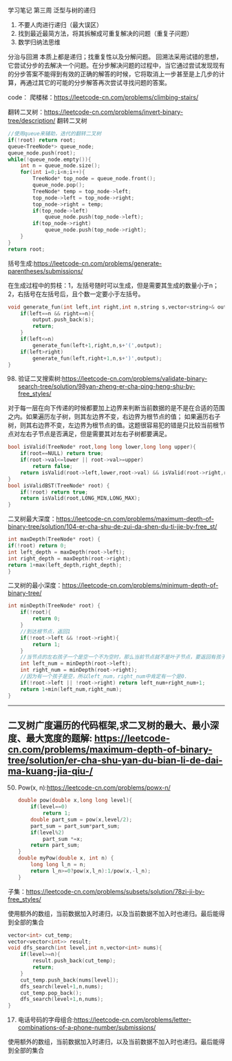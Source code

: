 学习笔记
第三周
泛型与树的递归
1. 不要人肉进行递归（最大误区）
2. 找到最近最简方法，将其拆解成可重复解决的问题（重复子问题）
3. 数学归纳法思维

分治与回溯
本质上都是递归；找重复性以及分解问题。
回溯法采用试错的思想，它尝试分步的去解决一个问题。在分步解决问题的过程中，当它通过尝试发现现有的分步答案不能得到有效的正确的解答的时候，它将取消上一步甚至是上几步的计算，再通过其它的可能的分步解答再次尝试寻找问题的答案。

code：
爬楼梯：https://leetcode-cn.com/problems/climbing-stairs/

翻转二叉树：https://leetcode-cn.com/problems/invert-binary-tree/description/
翻转二叉树
```cpp
//使用queue来辅助，迭代的翻转二叉树
if(!root) return root;
queue<TreeNode*> queue_node;
queue_node.push(root);
while(!queue_node.empty()){
    int n = queue_node.size();
    for(int i=0;i<n;i++){
        TreeNode* top_node = queue_node.front();
        queue_node.pop();
        TreeNode* temp = top_node->left;
        top_node->left = top_node->right;
        top_node->right = temp;
        if(top_node->left)
            queue_node.push(top_node->left);
        if(top_node->right)
            queue_node.push(top_node->right);
    }
}
return root;
```

括号生成:https://leetcode-cn.com/problems/generate-parentheses/submissions/

在生成过程中的剪枝：1，左括号随时可以生成，但是需要其生成的数量小于n；2，右括号在左括号后，且个数一定要小于左括号。
```cpp  
void generate_fun(int left,int right,int n,string s,vector<string>& output){
    if(left==n && right==n){
        output.push_back(s);
        return;
    }
    if(left<=n)
        generate_fun(left+1,right,n,s+'(',output);
    if(left>right)
        generate_fun(left,right+1,n,s+')',output);
}
```

98. 验证二叉搜索树:https://leetcode-cn.com/problems/validate-binary-search-tree/solution/98yan-zheng-er-cha-ping-heng-shu-by-free_styles/

对于每一层在向下传递的时候都要加上边界来判断当前数据的是不是在合适的范围之内。如果遍历左子树，则其左边界不变，右边界为根节点的值；
如果遍历右子树，则其右边界不变，左边界为根节点的值。这题很容易犯的错是只比较当前根节点对左右子节点是否满足，但是需要其对左右子树都要满足。
```cpp 
bool isValid(TreeNode* root,long long lower,long long upper){
    if(root==NULL) return true;
    if(root->val<=lower || root->val>=upper)
        return false;
    return isValid(root->left,lower,root->val) && isValid(root->right,root->val,upper);
}
bool isValidBST(TreeNode* root) {
    if(!root) return true;
    return isValid(root,LONG_MIN,LONG_MAX);
}
```

二叉树最大深度：https://leetcode-cn.com/problems/maximum-depth-of-binary-tree/solution/104-er-cha-shu-de-zui-da-shen-du-ti-jie-by-free_st/

```cpp
int maxDepth(TreeNode* root) {
if(!root) return 0;
int left_depth = maxDepth(root->left);
int right_depth = maxDepth(root->right);
return 1+max(left_depth,right_depth); 
}
```

二叉树的最小深度：https://leetcode-cn.com/problems/minimum-depth-of-binary-tree/

```cpp
int minDepth(TreeNode* root) {
    if(!root){
        return 0;
    }
    //到达根节点，返回1
    if(!root->left && !root->right){
        return 1;
    }
    //当节点的左右孩子一个是空一个不为空时，那么当前节点就不是叶子节点，要返回有孩子的那个节点
    int left_num = minDepth(root->left);
    int right_num = minDepth(root->right);
    //因为有一个孩子是空，所以left_num，right_num中肯定有一个是0.
    if(!root->left || !root->right) return left_num+right_num+1;
    return 1+min(left_num,right_num);   
}
```
----
二叉树广度遍历的代码框架,求二叉树的最大、最小深度、最大宽度的题解:
https://leetcode-cn.com/problems/maximum-depth-of-binary-tree/solution/er-cha-shu-yan-du-bian-li-de-dai-ma-kuang-jia-qiu-/
----

50. Pow(x, n):https://leetcode-cn.com/problems/powx-n/
	```cpp
    double pow(double x,long long level){
        if(level==0)
            return 1;
        double part_sum = pow(x,level/2);
        part_sum = part_sum*part_sum;
        if(level%2)
            part_sum *=x;
        return part_sum;
    }
    double myPow(double x, int n) {
        long long l_n = n;
        return l_n>=0?pow(x,l_n):1/pow(x,-l_n);
    }
    ```

子集：https://leetcode-cn.com/problems/subsets/solution/78zi-ji-by-free_styles/

使用额外的数组，当前数据加入时递归，以及当前数据不加入时也递归。最后能得到全部的集合
```cpp
vector<int> cut_temp;
vector<vector<int>> result;
void dfs_search(int level,int n,vector<int> nums){
    if(level>=n){
        result.push_back(cut_temp);
        return;
    }
    cut_temp.push_back(nums[level]);
    dfs_search(level+1,n,nums);
    cut_temp.pop_back();
    dfs_search(level+1,n,nums);
}
```


17. 电话号码的字母组合:https://leetcode-cn.com/problems/letter-combinations-of-a-phone-number/submissions/

使用额外的数组，当前数据加入时递归，以及当前数据不加入时也递归。最后能得到全部的集合

